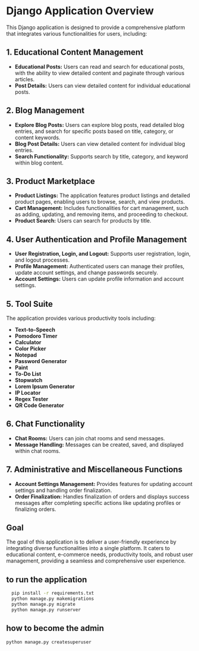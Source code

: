 # Django Application Overview

This Django application is designed to provide a comprehensive platform that integrates various functionalities for users, including:

## 1. Educational Content Management

- **Educational Posts:** Users can read and search for educational posts, with the ability to view detailed content and paginate through various articles.
- **Post Details:** Users can view detailed content for individual educational posts.

## 2. Blog Management

- **Explore Blog Posts:** Users can explore blog posts, read detailed blog entries, and search for specific posts based on title, category, or content keywords.
- **Blog Post Details:** Users can view detailed content for individual blog entries.
- **Search Functionality:** Supports search by title, category, and keyword within blog content.

## 3. Product Marketplace

- **Product Listings:** The application features product listings and detailed product pages, enabling users to browse, search, and view products.
- **Cart Management:** Includes functionalities for cart management, such as adding, updating, and removing items, and proceeding to checkout.
- **Product Search:** Users can search for products by title.

## 4. User Authentication and Profile Management

- **User Registration, Login, and Logout:** Supports user registration, login, and logout processes.
- **Profile Management:** Authenticated users can manage their profiles, update account settings, and change passwords securely.
- **Account Settings:** Users can update profile information and account settings.

## 5. Tool Suite

The application provides various productivity tools including:

- **Text-to-Speech**
- **Pomodoro Timer**
- **Calculator**
- **Color Picker**
- **Notepad**
- **Password Generator**
- **Paint**
- **To-Do List**
- **Stopwatch**
- **Lorem Ipsum Generator**
- **IP Locator**
- **Regex Tester**
- **QR Code Generator**

## 6. Chat Functionality

- **Chat Rooms:** Users can join chat rooms and send messages.
- **Message Handling:** Messages can be created, saved, and displayed within chat rooms.

## 7. Administrative and Miscellaneous Functions

- **Account Settings Management:** Provides features for updating account settings and handling order finalization.
- **Order Finalization:** Handles finalization of orders and displays success messages after completing specific actions like updating profiles or finalizing orders.

## Goal

The goal of this application is to deliver a user-friendly experience by integrating diverse functionalities into a single platform. It caters to educational content, e-commerce needs, productivity tools, and robust user management, providing a seamless and comprehensive user experience.

## to run the application

```bash
  pip install -r requirements.txt
  python manage.py makemigrations
  python manage.py migrate
  python manage.py runserver
```

## how to become the admin

```bash
python manage.py createsuperuser
```

